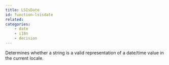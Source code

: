 ```yaml
---
title: LSIsDate
id: function-lsisdate
related:
categories:
    - date
    - i18n
    - decision
---
```


Determines whether a string is a valid representation of a date/time value in the current locale.